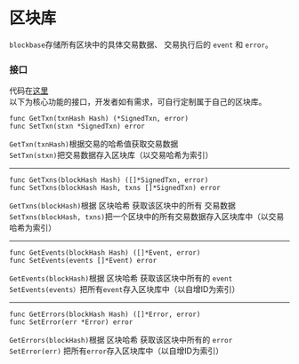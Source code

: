 # 区块库  
 
`blockbase`存储所有区块中的具体交易数据、 交易执行后的 `event` 和 `error`。     
### 接口  
代码在[这里](https://github.com/Lawliet-Chan/yu/blob/master/blockchain/interfaces.go#L93)  
以下为核心功能的接口，开发者如有需求，可自行定制属于自己的区块库。
```
func GetTxn(txnHash Hash) (*SignedTxn, error)
func SetTxn(stxn *SignedTxn) error
```
`GetTxn(txnHash)`根据交易的哈希值获取交易数据  
`SetTxn(stxn)`把交易数据存入区块库（以交易哈希为索引）
  
---
```
func GetTxns(blockHash Hash) ([]*SignedTxn, error)
func SetTxns(blockHash Hash, txns []*SignedTxn) error
```
`GetTxns(blockHash)`根据 区块哈希 获取该区块中的所有 交易数据  
`SetTxns(blockHash, txns)`把一个区块中的所有交易数据存入区块库中（以交易哈希为索引）

---
```
func GetEvents(blockHash Hash) ([]*Event, error)
func SetEvents(events []*Event) error
```
`GetEvents(blockHash)`根据 区块哈希 获取该区块中所有的 `event`  
`SetEvents(events）`把所有`event`存入区块库中（以自增ID为索引）

---
```
func GetErrors(blockHash Hash) ([]*Error, error)
func SetError(err *Error) error
```
`GetErrors(blockHash)`根据 区块哈希 获取该区块中所有的 `error`    
`SetError(err)` 把所有`error`存入区块库中（以自增ID为索引）